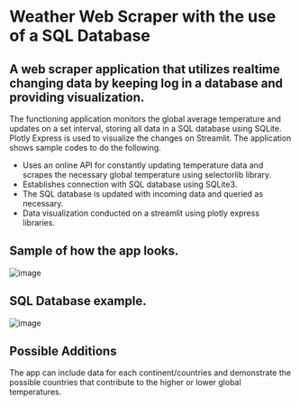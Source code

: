 # Weather Web Scraper with the use of a SQL Database
## A web scraper application that utilizes realtime changing data by keeping log in a database and providing visualization.
The functioning application monitors the global average temperature and updates on a set interval, storing all data in a SQL database using SQLite. Plotly Express is used to visualize the changes on Streamlit.
The application shows sample codes to do the following.

* Uses an online API for constantly updating temperature data and scrapes the necessary global temperature using selectorlib library.
* Establishes connection with SQL database using SQLite3.
* The SQL database is updated with incoming data and queried as necessary.
* Data visualization conducted on a streamlit using plotly express libraries.

## Sample of how the app looks.
![image](https://github.com/ilyan146/data_programs/assets/123881167/ff3b0512-fe06-4ef3-8b29-f1ef4c1017b0)

## SQL Database example.
![image](https://github.com/ilyan146/data_programs/assets/123881167/0d800372-077b-4c7e-9e07-dc896f9cfb6a)

## Possible Additions
The app can include data for each continent/countries and demonstrate the possible countries that contribute to the higher or lower global temperatures.
